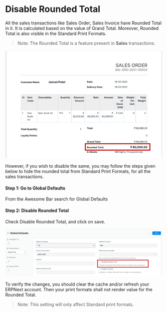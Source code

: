 
# Disable Rounded Total


All the sales transactions like Sales Order, Sales Invoice have Rounded Total in it. It is calculated based on the value of Grand Total. Moreover, Rounded Total is also visible in the Standard Print Formats.



> 
> Note: The Rounded Total is a feature present in **Sales** transactions.
> 
> 
> 


![Print Preview](/files/customize-disable-rounded-total-2.png)


However, if you wish to disable the same, you may follow the steps given below to hide the rounded total from Standard Print Formats, for all the sales transactions.


#### Step 1: Go to Global Defaults


From the Awesome Bar search for Global Defaults


#### Step 2: Disable Rounded Total


Check Disable Rounded Total, and click on save.


![Print Preview](/files/customize-disable-rounded-total.png)


To verify the changes, you should clear the cache and/or refresh your ERPNext account. Then your print formats shall not render value for the Rounded Total.



> 
> Note: This setting will only affect Standard print formats.
> 
> 
> 



